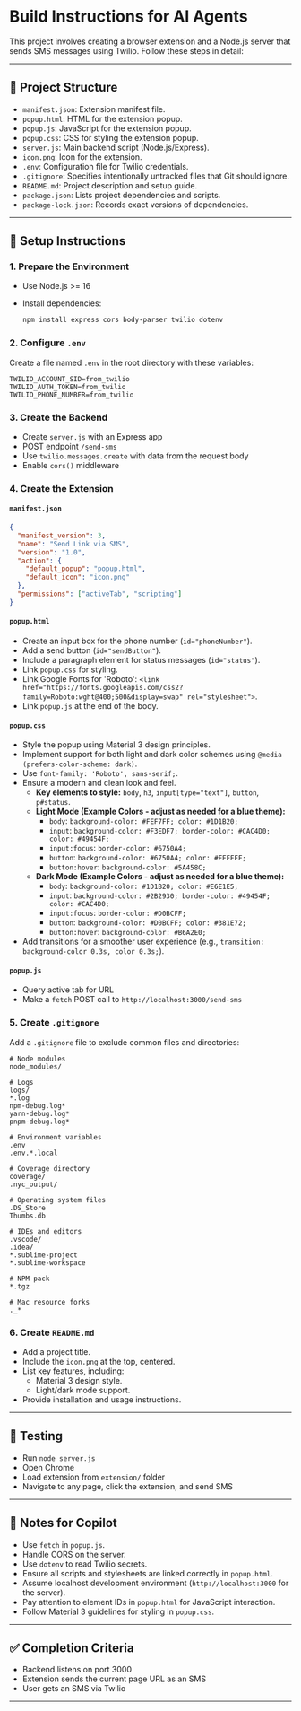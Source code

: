 # Build Instructions for AI Agents

This project involves creating a browser extension and a Node.js server that sends SMS messages using Twilio. Follow these steps in detail:

---

## 📁 Project Structure

* `manifest.json`: Extension manifest file.
* `popup.html`: HTML for the extension popup.
* `popup.js`: JavaScript for the extension popup.
* `popup.css`: CSS for styling the extension popup.
* `server.js`: Main backend script (Node.js/Express).
* `icon.png`: Icon for the extension.
* `.env`: Configuration file for Twilio credentials.
* `.gitignore`: Specifies intentionally untracked files that Git should ignore.
* `README.md`: Project description and setup guide.
* `package.json`: Lists project dependencies and scripts.
* `package-lock.json`: Records exact versions of dependencies.

---

## 🔧 Setup Instructions

### 1. Prepare the Environment

* Use Node.js >= 16
* Install dependencies:

  ```bash
  npm install express cors body-parser twilio dotenv
  ```

### 2. Configure `.env`

Create a file named `.env` in the root directory with these variables:

```env
TWILIO_ACCOUNT_SID=from_twilio
TWILIO_AUTH_TOKEN=from_twilio
TWILIO_PHONE_NUMBER=from_twilio
```

### 3. Create the Backend

* Create `server.js` with an Express app
* POST endpoint `/send-sms`
* Use `twilio.messages.create` with data from the request body
* Enable `cors()` middleware

### 4. Create the Extension

#### `manifest.json`

```json
{
  "manifest_version": 3,
  "name": "Send Link via SMS",
  "version": "1.0",
  "action": {
    "default_popup": "popup.html",
    "default_icon": "icon.png"
  },
  "permissions": ["activeTab", "scripting"]
}
```

#### `popup.html`

* Create an input box for the phone number (`id="phoneNumber"`).
* Add a send button (`id="sendButton"`).
* Include a paragraph element for status messages (`id="status"`).
* Link `popup.css` for styling.
* Link Google Fonts for 'Roboto': `<link href="https://fonts.googleapis.com/css2?family=Roboto:wght@400;500&display=swap" rel="stylesheet">`.
* Link `popup.js` at the end of the body.

#### `popup.css`

* Style the popup using Material 3 design principles.
* Implement support for both light and dark color schemes using `@media (prefers-color-scheme: dark)`.
* Use `font-family: 'Roboto', sans-serif;`.
* Ensure a modern and clean look and feel.
    * **Key elements to style:** `body`, `h3`, `input[type="text"]`, `button`, `p#status`.
    * **Light Mode (Example Colors - adjust as needed for a blue theme):**
        * `body`: `background-color: #FEF7FF; color: #1D1B20;`
        * `input`: `background-color: #F3EDF7; border-color: #CAC4D0; color: #49454F;`
        * `input:focus`: `border-color: #6750A4;`
        * `button`: `background-color: #6750A4; color: #FFFFFF;`
        * `button:hover`: `background-color: #5A458C;`
    * **Dark Mode (Example Colors - adjust as needed for a blue theme):**
        * `body`: `background-color: #1D1B20; color: #E6E1E5;`
        * `input`: `background-color: #2B2930; border-color: #49454F; color: #CAC4D0;`
        * `input:focus`: `border-color: #D0BCFF;`
        * `button`: `background-color: #D0BCFF; color: #381E72;`
        * `button:hover`: `background-color: #B6A2E0;`
* Add transitions for a smoother user experience (e.g., `transition: background-color 0.3s, color 0.3s;`).

#### `popup.js`

* Query active tab for URL
* Make a `fetch` POST call to `http://localhost:3000/send-sms`

### 5. Create `.gitignore`

Add a `.gitignore` file to exclude common files and directories:

```
# Node modules
node_modules/

# Logs
logs/
*.log
npm-debug.log*
yarn-debug.log*
pnpm-debug.log*

# Environment variables
.env
.env.*.local

# Coverage directory
coverage/
.nyc_output/

# Operating system files
.DS_Store
Thumbs.db

# IDEs and editors
.vscode/
.idea/
*.sublime-project
*.sublime-workspace

# NPM pack
*.tgz

# Mac resource forks
._*
```

### 6. Create `README.md`

* Add a project title.
* Include the `icon.png` at the top, centered.
* List key features, including:
    * Material 3 design style.
    * Light/dark mode support.
* Provide installation and usage instructions.

---

## 🧪 Testing

* Run `node server.js`
* Open Chrome
* Load extension from `extension/` folder
* Navigate to any page, click the extension, and send SMS

---

## 🧠 Notes for Copilot

* Use `fetch` in `popup.js`.
* Handle CORS on the server.
* Use `dotenv` to read Twilio secrets.
* Ensure all scripts and stylesheets are linked correctly in `popup.html`.
* Assume localhost development environment (`http://localhost:3000` for the server).
* Pay attention to element IDs in `popup.html` for JavaScript interaction.
* Follow Material 3 guidelines for styling in `popup.css`.

---

## ✅ Completion Criteria

* Backend listens on port 3000
* Extension sends the current page URL as an SMS
* User gets an SMS via Twilio

---
